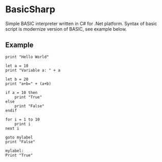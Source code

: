 BasicSharp
====
Simple BASIC interpreter written in C# for .Net platform. Syntax of basic script is modernize version of BASIC, see example below.

Example
-------
``` basic
print "Hello World"

let a = 10
print "Variable a: " + a

let b = 20
print "a+b=" + (a+b)

if a = 10 then
	print "True"
else
	print "False"
endif

for i = 1 to 10
	print i
next i

goto mylabel
print "False"

mylabel:
Print "True"

```
